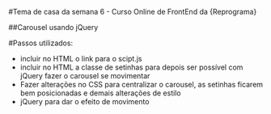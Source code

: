 #Tema de casa da semana 6 - Curso Online de FrontEnd da {Reprograma}

##Carousel usando jQuery

#Passos utilizados:
* incluir no HTML o link para o scipt.js
* incluir no HTML a classe de setinhas para depois ser possível com jQuery fazer o carousel se movimentar
* Fazer alterações no CSS para centralizar o carousel, as setinhas ficarem bem posicionadas e demais alterações de estilo
* jQuery para dar o efeito de movimento

